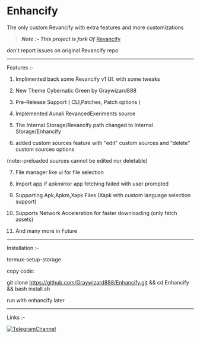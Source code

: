 # Enhancify
The only custom Revancify with extra features and more customizations

> _**Note :- This project is fork Of**_ [Revancify](https://github.com/decipher3114/Revancify)

don't report issues on original Revancify repo

____________________________________
Features :- 
1) Implimented back some Revancify v1 UI. with some tweaks 

2) New Theme Cybernatic Green by Graywizard888
3) Pre-Release Support ( CLI,Patches, Patch options )
4) Implemented Aunali RevancedExeriments source
5) The Internal Storage/Revancify path changed to Internal Storage/Enhancify
6) added custom sources feature with "edit" custom sources and "delete" custom sources options

(note:-preloaded sources cannot be edited nor deletable)

7) File manager like ui for file selection
  
9) Import app if apkmirror app fetching failed with user prompted

10) Supporting Apk,Apkm,Xapk Files (Xapk with custom language selection support)

11) Supports Network Acceleration for faster downloading (only fetch assets)

12) And many more in Future
____________________________________

Installation :-

termux-setup-storage

copy code:

git clone https://github.com/Graywizard888/Enhancify.git && cd Enhancify && bash install.sh 

run with enhancify later
____________________________________

Links :-

[![TelegramChannel](https://img.shields.io/badge/Telegram_Discussion_chat-2CA5E0?style=for-the-badge&logo=Telegram&logoColor=FFFFFF)](https://t.me/Graywizard_projects)



